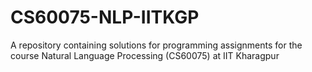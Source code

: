 # CS60075-NLP-IITKGP

A repository containing solutions for programming assignments for the course Natural Language Processing (CS60075) at IIT Kharagpur
